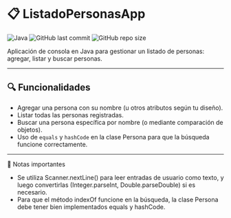 # 📋 ListadoPersonasApp

![Java](https://img.shields.io/badge/Java-ED8B00?style=for-the-badge&logo=java&logoColor=white)
![GitHub last commit](https://img.shields.io/github/last-commit/AnaJotta/ListadoPersonasApp)
![GitHub repo size](https://img.shields.io/github/repo-size/AnaJotta/ListadoPersonasApp)

Aplicación de consola en Java para gestionar un listado de personas: agregar, listar y buscar personas.

---

## 🔍 Funcionalidades

- Agregar una persona con su nombre (u otros atributos según tu diseño).  
- Listar todas las personas registradas.  
- Buscar una persona específica por nombre (o mediante comparación de objetos).  
- Uso de `equals` y `hashCode` en la clase Persona para que la búsqueda funcione correctamente.

---

📌 Notas importantes

- Se utiliza Scanner.nextLine() para leer entradas de usuario como texto, y luego convertirlas (Integer.parseInt, Double.parseDouble) si es necesario.
- Para que el método indexOf funcione en la búsqueda, la clase Persona debe tener bien implementados equals y hashCode.


